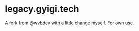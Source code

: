 # legacy.gyigi.tech
A fork from [@wvbdev](https://github.com/wvbdev) with a little change myself. For own use.
